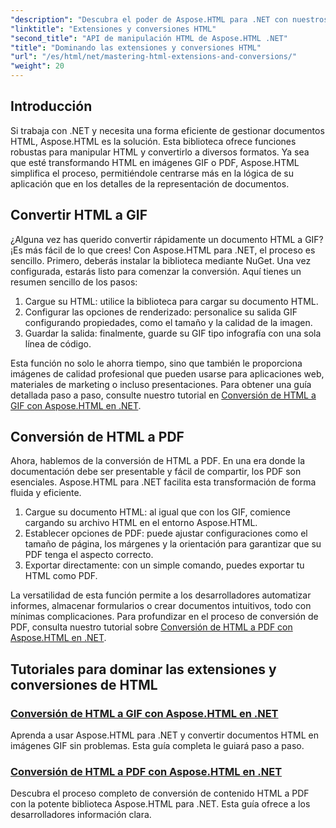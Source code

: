 ```yaml
---
"description": "Descubra el poder de Aspose.HTML para .NET con nuestros tutoriales sobre cómo convertir HTML a GIF y PDF. Transforme sus documentos fácilmente."
"linktitle": "Extensiones y conversiones HTML"
"second_title": "API de manipulación HTML de Aspose.HTML .NET"
"title": "Dominando las extensiones y conversiones HTML"
"url": "/es/html/net/mastering-html-extensions-and-conversions/"
"weight": 20
---
```


## Introducción

Si trabaja con .NET y necesita una forma eficiente de gestionar documentos HTML, Aspose.HTML es la solución. Esta biblioteca ofrece funciones robustas para manipular HTML y convertirlo a diversos formatos. Ya sea que esté transformando HTML en imágenes GIF o PDF, Aspose.HTML simplifica el proceso, permitiéndole centrarse más en la lógica de su aplicación que en los detalles de la representación de documentos.

## Convertir HTML a GIF
¿Alguna vez has querido convertir rápidamente un documento HTML a GIF? ¡Es más fácil de lo que crees! Con Aspose.HTML para .NET, el proceso es sencillo. Primero, deberás instalar la biblioteca mediante NuGet. Una vez configurada, estarás listo para comenzar la conversión. Aquí tienes un resumen sencillo de los pasos:

1. Cargue su HTML: utilice la biblioteca para cargar su documento HTML.
2. Configurar las opciones de renderizado: personalice su salida GIF configurando propiedades, como el tamaño y la calidad de la imagen.
3. Guardar la salida: finalmente, guarde su GIF tipo infografía con una sola línea de código.

Esta función no solo le ahorra tiempo, sino que también le proporciona imágenes de calidad profesional que pueden usarse para aplicaciones web, materiales de marketing o incluso presentaciones. Para obtener una guía detallada paso a paso, consulte nuestro tutorial en [Conversión de HTML a GIF con Aspose.HTML en .NET](./converting-html-to-gif/).

## Conversión de HTML a PDF
Ahora, hablemos de la conversión de HTML a PDF. En una era donde la documentación debe ser presentable y fácil de compartir, los PDF son esenciales. Aspose.HTML para .NET facilita esta transformación de forma fluida y eficiente. 

1. Cargue su documento HTML: al igual que con los GIF, comience cargando su archivo HTML en el entorno Aspose.HTML.
2. Establecer opciones de PDF: puede ajustar configuraciones como el tamaño de página, los márgenes y la orientación para garantizar que su PDF tenga el aspecto correcto.
3. Exportar directamente: con un simple comando, puedes exportar tu HTML como PDF. 

La versatilidad de esta función permite a los desarrolladores automatizar informes, almacenar formularios o crear documentos intuitivos, todo con mínimas complicaciones. Para profundizar en el proceso de conversión de PDF, consulta nuestro tutorial sobre [Conversión de HTML a PDF con Aspose.HTML en .NET](./converting-html-to-pdf/).

## Tutoriales para dominar las extensiones y conversiones de HTML
### [Conversión de HTML a GIF con Aspose.HTML en .NET ](./converting-html-to-gif/)
Aprenda a usar Aspose.HTML para .NET y convertir documentos HTML en imágenes GIF sin problemas. Esta guía completa le guiará paso a paso.
### [Conversión de HTML a PDF con Aspose.HTML en .NET](./converting-html-to-pdf/)
Descubra el proceso completo de conversión de contenido HTML a PDF con la potente biblioteca Aspose.HTML para .NET. Esta guía ofrece a los desarrolladores información clara.